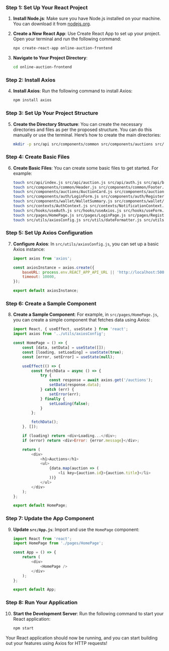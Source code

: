 ### Step 1: Set Up Your React Project

1. **Install Node.js**: Make sure you have Node.js installed on your machine. You can download it from [nodejs.org](https://nodejs.org/).

2. **Create a New React App**: Use Create React App to set up your project. Open your terminal and run the following command:

   ```bash
   npx create-react-app online-auction-frontend
   ```

3. **Navigate to Your Project Directory**:

   ```bash
   cd online-auction-frontend
   ```

### Step 2: Install Axios

4. **Install Axios**: Run the following command to install Axios:

   ```bash
   npm install axios
   ```

### Step 3: Set Up Your Project Structure

5. **Create the Directory Structure**: You can create the necessary directories and files as per the proposed structure. You can do this manually or use the terminal. Here’s how to create the main directories:

   ```bash
   mkdir -p src/api src/components/common src/components/auctions src/components/auth src/components/wallet src/contexts src/hooks src/pages src/utils
   ```

### Step 4: Create Basic Files

6. **Create Basic Files**: You can create some basic files to get started. For example:

   ```bash
   touch src/api/index.js src/api/auction.js src/api/auth.js src/api/bid.js src/api/transaction.js src/api/wallet.js
   touch src/components/common/Header.js src/components/common/Footer.js src/components/common/Loading.js src/components/common/ErrorMessage.js
   touch src/components/auctions/AuctionCard.js src/components/auctions/AuctionDetail.js src/components/auctions/AuctionForm.js src/components/auctions/AuctionList.js src/components/auctions/BidForm.js
   touch src/components/auth/LoginForm.js src/components/auth/RegisterForm.js src/components/auth/ProfileForm.js
   touch src/components/wallet/WalletSummary.js src/components/wallet/DepositForm.js src/components/wallet/TransactionList.js
   touch src/contexts/AuthContext.js src/contexts/NotificationContext.js
   touch src/hooks/useAuth.js src/hooks/useAxios.js src/hooks/useForm.js
   touch src/pages/HomePage.js src/pages/LoginPage.js src/pages/RegisterPage.js src/pages/ProfilePage.js src/pages/AuctionsPage.js src/pages/AuctionDetailPage.js src/pages/CreateAuctionPage.js src/pages/MyAuctionsPage.js src/pages/MyBidsPage.js src/pages/WalletPage.js
   touch src/utils/axiosConfig.js src/utils/dateFormatter.js src/utils/priceFormatter.js
   ```

### Step 5: Set Up Axios Configuration

7. **Configure Axios**: In `src/utils/axiosConfig.js`, you can set up a basic Axios instance:

   ```javascript
   import axios from 'axios';

   const axiosInstance = axios.create({
       baseURL: process.env.REACT_APP_API_URL || 'http://localhost:5000/api',
       timeout: 10000,
   });

   export default axiosInstance;
   ```

### Step 6: Create a Sample Component

8. **Create a Sample Component**: For example, in `src/pages/HomePage.js`, you can create a simple component that fetches data using Axios:

   ```javascript
   import React, { useEffect, useState } from 'react';
   import axios from '../utils/axiosConfig';

   const HomePage = () => {
       const [data, setData] = useState([]);
       const [loading, setLoading] = useState(true);
       const [error, setError] = useState(null);

       useEffect(() => {
           const fetchData = async () => {
               try {
                   const response = await axios.get('/auctions');
                   setData(response.data);
               } catch (err) {
                   setError(err);
               } finally {
                   setLoading(false);
               }
           };

           fetchData();
       }, []);

       if (loading) return <div>Loading...</div>;
       if (error) return <div>Error: {error.message}</div>;

       return (
           <div>
               <h1>Auctions</h1>
               <ul>
                   {data.map(auction => (
                       <li key={auction.id}>{auction.title}</li>
                   ))}
               </ul>
           </div>
       );
   };

   export default HomePage;
   ```

### Step 7: Update the App Component

9. **Update `src/App.js`**: Import and use the `HomePage` component:

   ```javascript
   import React from 'react';
   import HomePage from './pages/HomePage';

   const App = () => {
       return (
           <div>
               <HomePage />
           </div>
       );
   };

   export default App;
   ```

### Step 8: Run Your Application

10. **Start the Development Server**: Run the following command to start your React application:

    ```bash
    npm start
    ```

Your React application should now be running, and you can start building out your features using Axios for HTTP requests!
